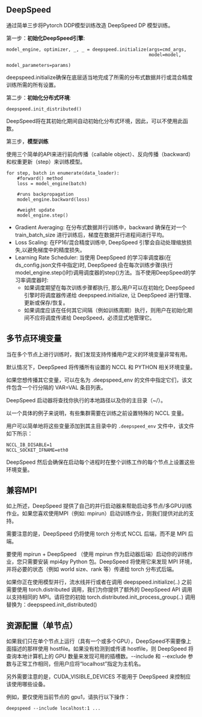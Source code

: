 


## DeepSpeed 

通过简单三步将Pytorch DDP模型训练改造 DeepSpeed DP 模型训练。

第一步：**初始化DeepSpeed引擎**:
```
model_engine, optimizer, _, _ = deepspeed.initialize(args=cmd_args,
                                                     model=model,
                                                     model_parameters=params)
```
deepspeed.initialize确保在底层适当地完成了所需的分布式数据并行或混合精度训练所需的所有设置。



第二步：**初始化分布式环境**:
```
deepspeed.init_distributed()
```

DeepSpeed将在其初始化期间自动初始化分布式环境，因此，可以不使用此函数。


第三步，**模型训练**

使用三个简单的API来进行前向传播（callable object）、反向传播（backward）和权重更新（step）来训练模型。

```
for step, batch in enumerate(data_loader):
    #forward() method
    loss = model_engine(batch)

    #runs backpropagation
    model_engine.backward(loss)

    #weight update
    model_engine.step()
```

- Gradient Averaging: 在分布式数据并行训练中，backward 确保在对一个 train_batch_size 进行训练后，梯度在数据并行进程间进行平均。
- Loss Scaling: 在FP16/混合精度训练中, DeepSpeed 引擎会自动处理缩放损失,以避免梯度中的精度损失。
- Learning Rate Scheduler: 当使用 DeepSpeed 的学习率调度器(在ds_config.json文件中指定)时, DeepSpeed 会在每次训练步骤(执行model_engine.step()时)调用调度器的step()方法。当不使用DeepSpeed的学习率调度器时:
  -  如果调度期望在每次训练步骤都执行, 那么用户可以在初始化 DeepSpeed 引擎时将调度器传递给 deepspeed.initialize, 让 DeepSpeed 进行管理、更新或保存/恢复。
  -  如果调度应该在任何其它间隔（例如训练周期）执行，则用户在初始化期间不应将调度传递给 DeepSpeed，必须显式地管理它。





## 多节点环境变量

当在多个节点上进行训练时，我们发现支持传播用户定义的环境变量非常有用。

默认情况下，DeepSpeed 将传播所有设置的 NCCL 和 PYTHON 相关环境变量。

如果您想传播其它变量，可以在名为 .deepspeed_env 的文件中指定它们，该文件包含一个行分隔的 VAR=VAL 条目列表。

DeepSpeed 启动器将查找你执行的本地路径以及你的主目录（~/）。

以一个具体的例子来说明，有些集群需要在训练之前设置特殊的 NCCL 变量。

用户可以简单地将这些变量添加到其主目录中的 `.deepspeed_env` 文件中，该文件如下所示：
```
NCCL_IB_DISABLE=1
NCCL_SOCKET_IFNAME=eth0
```
DeepSpeed 然后会确保在启动每个进程时在整个训练工作的每个节点上设置这些环境变量。


## 兼容MPI 

如上所述，DeepSpeed 提供了自己的并行启动器来帮助启动多节点/多GPU训练作业。如果您喜欢使用MPI（例如: mpirun）启动训练作业，则我们提供对此的支持。

需要注意的是，DeepSpeed 仍将使用 torch 分布式 NCCL 后端，而不是 MPI 后端。

要使用 mpirun + DeepSpeed （使用 mpirun 作为启动器后端）启动你的训练作业，您只需要安装 mpi4py Python 包。DeepSpeed 将使用它来发现 MPI 环境，并将必要的状态（例如 world size、rank 等）传递给 torch 分布式后端。

如果你正在使用模型并行，流水线并行或者在调用 deepspeed.initialize(..) 之前需要使用 torch.distributed 调用，我们为你提供了额外的 DeepSpeed API 调用以支持相同的 MPI。请将您的初始 torch.distributed.init_process_group(..) 调用替换为：deepspeed.init_distributed()


## 资源配置（单节点）

如果我们只在单个节点上运行（具有一个或多个GPU），DeepSpeed不需要像上面描述的那样使用 hostfile。如果没有检测到或传递 hostfile，则 DeepSpeed 将查询本地计算机上的 GPU 数量来发现可用的插槽数。--include 和 --exclude 参数与正常工作相同，但用户应将“localhost”指定为主机名。

另外需要注意的是，CUDA_VISIBLE_DEVICES 不能用于 DeepSpeed 来控制应该使用哪些设备。

例如，要仅使用当前节点的 gpu1，请执行以下操作：
```
deepspeed --include localhost:1 ...
```





